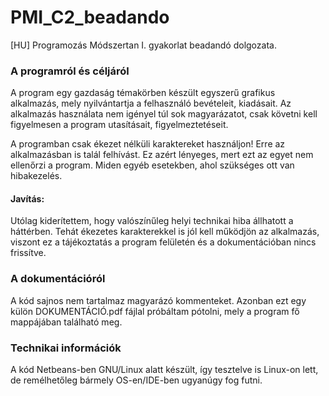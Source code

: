 # PMI_C2_beadando
[HU] Programozás Módszertan I. gyakorlat beadandó dolgozata. 
### A programról és céljáról
A program egy gazdaság témakörben készült egyszerű grafikus alkalmazás, mely nyilvántartja a felhasználó bevételeit, kiadásait.
Az alkalmazás használata nem igényel túl sok magyarázatot, csak követni kell figyelmesen a program utasításait, figyelmeztetéseit.

A programban csak ékezet nélküli karaktereket használjon! Erre az alkalmazásban is talál felhívást. Ez azért lényeges, mert ezt az egyet nem ellenőrzi a program. Miden egyéb esetekben, ahol szükséges ott van hibakezelés.
#### Javítás:
Utólag kiderítettem, hogy valószínűleg helyi technikai hiba állhatott a háttérben. Tehát ékezetes karakterekkel is jól kell működjön az alkalmazás, viszont ez a tájékoztatás a program felületén és a dokumentációban nincs frissítve.

### A dokumentációról
A kód sajnos nem tartalmaz magyarázó kommenteket. Azonban ezt egy külön DOKUMENTÁCIÓ.pdf fájlal próbáltam pótolni, mely a program fő mappájában található meg.
### Technikai információk
A kód Netbeans-ben GNU/Linux alatt készült, így tesztelve is Linux-on lett, de remélhetőleg bármely OS-en/IDE-ben ugyanúgy fog futni.
